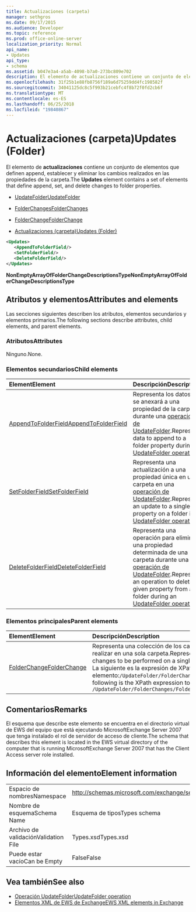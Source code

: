 ```yaml
---
title: Actualizaciones (carpeta)
manager: sethgros
ms.date: 09/17/2015
ms.audience: Developer
ms.topic: reference
ms.prod: office-online-server
localization_priority: Normal
api_name:
- Updates
api_type:
- schema
ms.assetid: b047e3a4-a5ab-4098-b7a0-273bc809e702
description: El elemento de actualizaciones contiene un conjunto de elementos que definen append, establecer y eliminar los cambios realizados en las propiedades de la carpeta.
ms.openlocfilehash: 31f25b1e88fb8756f189a6d75259dd4fc198582f
ms.sourcegitcommit: 34041125dc8c5f993b21cebfc4f8b72f0fd2cb6f
ms.translationtype: MT
ms.contentlocale: es-ES
ms.lasthandoff: 06/25/2018
ms.locfileid: "19840867"
---
```

# <a name="updates-folder"></a><span data-ttu-id="bfe93-103">Actualizaciones (carpeta)</span><span class="sxs-lookup"><span data-stu-id="bfe93-103">Updates (Folder)</span></span>

<span data-ttu-id="bfe93-104">El elemento de **actualizaciones** contiene un conjunto de elementos que definen append, establecer y eliminar los cambios realizados en las propiedades de la carpeta.</span><span class="sxs-lookup"><span data-stu-id="bfe93-104">The **Updates** element contains a set of elements that define append, set, and delete changes to folder properties.</span></span> 
  
- [<span data-ttu-id="bfe93-105">UpdateFolder</span><span class="sxs-lookup"><span data-stu-id="bfe93-105">UpdateFolder</span></span>](updatefolder.md)
  
- [<span data-ttu-id="bfe93-106">FolderChanges</span><span class="sxs-lookup"><span data-stu-id="bfe93-106">FolderChanges</span></span>](folderchanges.md)
  
- [<span data-ttu-id="bfe93-107">FolderChange</span><span class="sxs-lookup"><span data-stu-id="bfe93-107">FolderChange</span></span>](folderchange.md)
  
- [<span data-ttu-id="bfe93-108">Actualizaciones (carpeta)</span><span class="sxs-lookup"><span data-stu-id="bfe93-108">Updates (Folder)</span></span>](updates-folder.md)
  
```xml
<Updates>
   <AppendToFolderField/>
   <SetFolderField/>
   <DeleteFolderField/>
</Updates>
```

<span data-ttu-id="bfe93-109">**NonEmptyArrayOfFolderChangeDescriptionsType**</span><span class="sxs-lookup"><span data-stu-id="bfe93-109">**NonEmptyArrayOfFolderChangeDescriptionsType**</span></span>

## <a name="attributes-and-elements"></a><span data-ttu-id="bfe93-110">Atributos y elementos</span><span class="sxs-lookup"><span data-stu-id="bfe93-110">Attributes and elements</span></span>

<span data-ttu-id="bfe93-111">Las secciones siguientes describen los atributos, elementos secundarios y elementos primarios.</span><span class="sxs-lookup"><span data-stu-id="bfe93-111">The following sections describe attributes, child elements, and parent elements.</span></span>
  
### <a name="attributes"></a><span data-ttu-id="bfe93-112">Atributos</span><span class="sxs-lookup"><span data-stu-id="bfe93-112">Attributes</span></span>

<span data-ttu-id="bfe93-113">Ninguno.</span><span class="sxs-lookup"><span data-stu-id="bfe93-113">None.</span></span>
  
### <a name="child-elements"></a><span data-ttu-id="bfe93-114">Elementos secundarios</span><span class="sxs-lookup"><span data-stu-id="bfe93-114">Child elements</span></span>

|<span data-ttu-id="bfe93-115">**Element**</span><span class="sxs-lookup"><span data-stu-id="bfe93-115">**Element**</span></span>|<span data-ttu-id="bfe93-116">**Descripción**</span><span class="sxs-lookup"><span data-stu-id="bfe93-116">**Description**</span></span>|
|:-----|:-----|
|[<span data-ttu-id="bfe93-117">AppendToFolderField</span><span class="sxs-lookup"><span data-stu-id="bfe93-117">AppendToFolderField</span></span>](appendtofolderfield.md) <br/> |<span data-ttu-id="bfe93-118">Representa los datos que se anexará a una propiedad de la carpeta durante una [operación de UpdateFolder](updatefolder-operation.md).</span><span class="sxs-lookup"><span data-stu-id="bfe93-118">Represents data to append to a folder property during an [UpdateFolder operation](updatefolder-operation.md).</span></span>  <br/> |
|[<span data-ttu-id="bfe93-119">SetFolderField</span><span class="sxs-lookup"><span data-stu-id="bfe93-119">SetFolderField</span></span>](setfolderfield.md) <br/> |<span data-ttu-id="bfe93-120">Representa una actualización a una propiedad única en una carpeta en una [operación de UpdateFolder](updatefolder-operation.md).</span><span class="sxs-lookup"><span data-stu-id="bfe93-120">Represents an update to a single property on a folder in an [UpdateFolder operation](updatefolder-operation.md).</span></span>  <br/> |
|[<span data-ttu-id="bfe93-121">DeleteFolderField</span><span class="sxs-lookup"><span data-stu-id="bfe93-121">DeleteFolderField</span></span>](deletefolderfield.md) <br/> |<span data-ttu-id="bfe93-122">Representa una operación para eliminar una propiedad determinada de una carpeta durante una [operación de UpdateFolder](updatefolder-operation.md).</span><span class="sxs-lookup"><span data-stu-id="bfe93-122">Represents an operation to delete a given property from a folder during an [UpdateFolder operation](updatefolder-operation.md).</span></span>  <br/> |
   
### <a name="parent-elements"></a><span data-ttu-id="bfe93-123">Elementos principales</span><span class="sxs-lookup"><span data-stu-id="bfe93-123">Parent elements</span></span>

|<span data-ttu-id="bfe93-124">**Element**</span><span class="sxs-lookup"><span data-stu-id="bfe93-124">**Element**</span></span>|<span data-ttu-id="bfe93-125">**Descripción**</span><span class="sxs-lookup"><span data-stu-id="bfe93-125">**Description**</span></span>|
|:-----|:-----|
|[<span data-ttu-id="bfe93-126">FolderChange</span><span class="sxs-lookup"><span data-stu-id="bfe93-126">FolderChange</span></span>](folderchange.md) <br/> |<span data-ttu-id="bfe93-127">Representa una colección de los cambios que se debe realizar en una sola carpeta.</span><span class="sxs-lookup"><span data-stu-id="bfe93-127">Represents a collection of changes to be performed on a single folder.</span></span>  <br/> <span data-ttu-id="bfe93-128">La siguiente es la expresión de XPath para este elemento:`/UpdateFolder/FolderChanges/FolderChange[i]`</span><span class="sxs-lookup"><span data-stu-id="bfe93-128">The following is the XPath expression to this element:  `/UpdateFolder/FolderChanges/FolderChange[i]`</span></span> <br/> |
   
## <a name="remarks"></a><span data-ttu-id="bfe93-129">Comentarios</span><span class="sxs-lookup"><span data-stu-id="bfe93-129">Remarks</span></span>

<span data-ttu-id="bfe93-130">El esquema que describe este elemento se encuentra en el directorio virtual de EWS del equipo que está ejecutando MicrosoftExchange Server 2007 que tenga instalado el rol de servidor de acceso de cliente.</span><span class="sxs-lookup"><span data-stu-id="bfe93-130">The schema that describes this element is located in the EWS virtual directory of the computer that is running MicrosoftExchange Server 2007 that has the Client Access server role installed.</span></span>
  
## <a name="element-information"></a><span data-ttu-id="bfe93-131">Información del elemento</span><span class="sxs-lookup"><span data-stu-id="bfe93-131">Element information</span></span>

|||
|:-----|:-----|
|<span data-ttu-id="bfe93-132">Espacio de nombres</span><span class="sxs-lookup"><span data-stu-id="bfe93-132">Namespace</span></span>  <br/> |http://schemas.microsoft.com/exchange/services/2006/types  <br/> |
|<span data-ttu-id="bfe93-133">Nombre de esquema</span><span class="sxs-lookup"><span data-stu-id="bfe93-133">Schema Name</span></span>  <br/> |<span data-ttu-id="bfe93-134">Esquema de tipos</span><span class="sxs-lookup"><span data-stu-id="bfe93-134">Types schema</span></span>  <br/> |
|<span data-ttu-id="bfe93-135">Archivo de validación</span><span class="sxs-lookup"><span data-stu-id="bfe93-135">Validation File</span></span>  <br/> |<span data-ttu-id="bfe93-136">Types.xsd</span><span class="sxs-lookup"><span data-stu-id="bfe93-136">Types.xsd</span></span>  <br/> |
|<span data-ttu-id="bfe93-137">Puede estar vacío</span><span class="sxs-lookup"><span data-stu-id="bfe93-137">Can be Empty</span></span>  <br/> |<span data-ttu-id="bfe93-138">False</span><span class="sxs-lookup"><span data-stu-id="bfe93-138">False</span></span>  <br/> |
   
## <a name="see-also"></a><span data-ttu-id="bfe93-139">Vea también</span><span class="sxs-lookup"><span data-stu-id="bfe93-139">See also</span></span>

- [<span data-ttu-id="bfe93-140">Operación UpdateFolder</span><span class="sxs-lookup"><span data-stu-id="bfe93-140">UpdateFolder operation</span></span>](updatefolder-operation.md)
- [<span data-ttu-id="bfe93-141">Elementos XML de EWS de Exchange</span><span class="sxs-lookup"><span data-stu-id="bfe93-141">EWS XML elements in Exchange</span></span>](ews-xml-elements-in-exchange.md)

